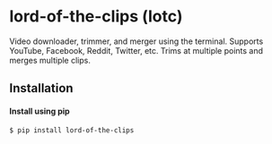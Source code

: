# lord-of-the-clips (lotc)
Video downloader, trimmer, and merger using the terminal. Supports YouTube, Facebook, Reddit, Twitter, etc. Trims at multiple points and merges multiple clips.

## Installation

#### Install using pip

`$ pip install lord-of-the-clips`

